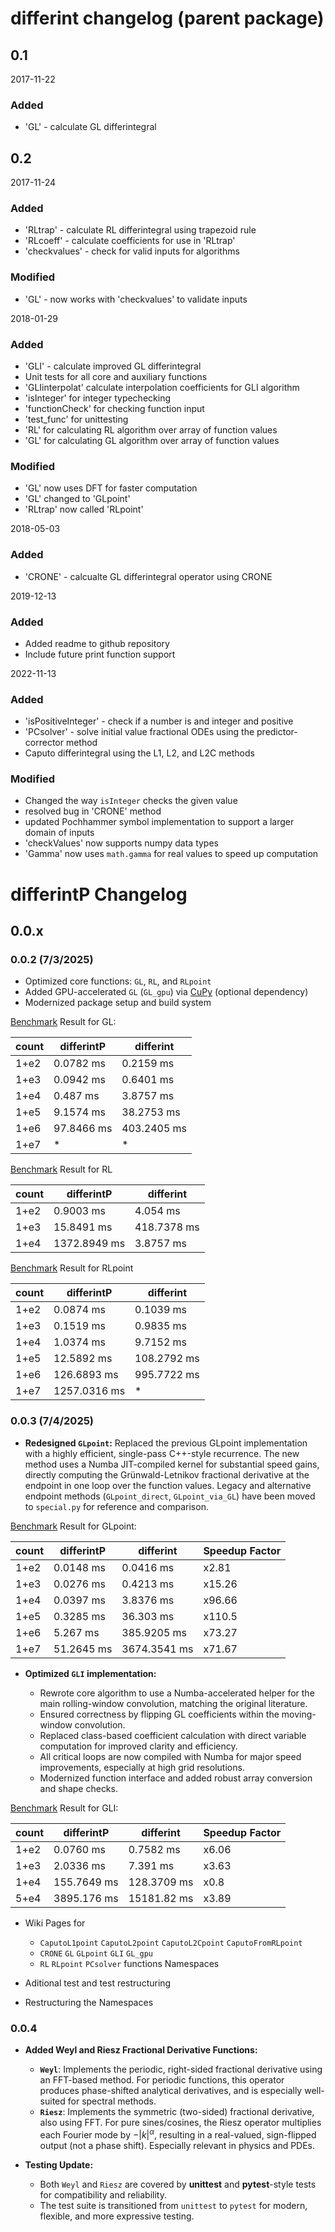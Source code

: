 # differint changelog (parent package)

## 0.1

2017-11-22

### Added

  - 'GL' - calculate GL differintegral

## 0.2

2017-11-24

### Added

  - 'RLtrap' - calculate RL differintegral using trapezoid rule
  - 'RLcoeff' - calculate coefficients for use in 'RLtrap'
  - 'checkvalues' - check for valid inputs for algorithms

### Modified

  - 'GL' - now works with 'checkvalues' to validate inputs

2018-01-29

### Added

  - 'GLI' - calculate improved GL differintegral
  - Unit tests for all core and auxiliary functions
  - 'GLIinterpolat' calculate interpolation coefficients for GLI algorithm
  - 'isInteger' for integer typechecking
  - 'functionCheck' for checking function input
  - 'test_func' for unittesting
  - 'RL' for calculating RL algorithm over array of function values
  - 'GL' for calculating GL algorithm over array of function values

### Modified

  - 'GL' now uses DFT for faster computation
  - 'GL' changed to 'GLpoint'
  - 'RLtrap' now called 'RLpoint'

2018-05-03

### Added

  - 'CRONE' - calcualte GL differintegral operator using CRONE

2019-12-13

### Added

  - Added readme to github repository
  - Include future print function support

2022-11-13

### Added

  - 'isPositiveInteger' - check if a number is and integer and positive
  - 'PCsolver' - solve initial value fractional ODEs using the predictor-corrector method
  - Caputo differintegral using the L1, L2, and L2C methods

### Modified

 - Changed the way `isInteger` checks the given value
 - resolved bug in 'CRONE' method
 - updated Pochhammer symbol implementation to support a larger domain of inputs
 - 'checkValues' now supports numpy data types
 - 'Gamma' now uses `math.gamma` for real values to speed up computation


# differintP Changelog

## 0.0.x

### 0.0.2 (7/3/2025)

- Optimized core functions: `GL`, `RL`, and `RLpoint`
- Added GPU-accelerated `GL` (`GL_gpu`) via [CuPy](https://cupy.dev/) (optional dependency)
- Modernized package setup and build system

[Benchmark](https://github.com/iparsw/differintC/blob/main/BENCHMARK.md) Result for GL:

| count |  differintP | differint   |
| ----- | ----------- | ----------- |
| 1+e2  | 0.0782 ms   | 0.2159 ms   |
| 1+e3  | 0.0942 ms   | 0.6401 ms   |
| 1+e4  | 0.487 ms    | 3.8757 ms   |
| 1+e5  | 9.1574 ms   | 38.2753 ms  |
| 1+e6  | 97.8466 ms  | 403.2405 ms |
| 1+e7  | *           | *           |


[Benchmark](https://github.com/iparsw/differintC/blob/main/BENCHMARK.md) Result for RL

| count |  differintP | differint   |
| ----- | ----------- | ----------- |
| 1+e2  | 0.9003 ms   | 4.054 ms    |
| 1+e3  | 15.8491 ms  | 418.7378 ms |
| 1+e4  | 1372.8949 ms| 3.8757 ms   |


[Benchmark](https://github.com/iparsw/differintC/blob/main/BENCHMARK.md) Result for RLpoint

| count |  differintP | differint   |
| ----- | ----------- | ----------- |
| 1+e2  | 0.0874 ms   | 0.1039 ms   |
| 1+e3  | 0.1519 ms   | 0.9835 ms   |
| 1+e4  | 1.0374 ms   | 9.7152 ms   |
| 1+e5  | 12.5892 ms  | 108.2792 ms |
| 1+e6  | 126.6893 ms | 995.7722 ms |
| 1+e7  | 1257.0316 ms| *           |


### 0.0.3 (7/4/2025)

* **Redesigned `GLpoint`:**
  Replaced the previous GLpoint implementation with a highly efficient, single-pass C++-style recurrence. The new method uses a Numba JIT-compiled kernel for substantial speed gains, directly computing the Grünwald-Letnikov fractional derivative at the endpoint in one loop over the function values.
  Legacy and alternative endpoint methods (`GLpoint_direct`, `GLpoint_via_GL`) have been moved to `special.py` for reference and comparison.


[Benchmark](https://github.com/iparsw/differintC/blob/main/BENCHMARK.md) Result for GLpoint:

| count |  differintP | differint    | Speedup Factor |
| ----- | ----------- | ------------ | -------------- |
| 1+e2  | 0.0148 ms   | 0.0416 ms    | x2.81          |
| 1+e3  | 0.0276 ms   | 0.4213 ms    | x15.26         |
| 1+e4  | 0.0397 ms   | 3.8376 ms    | x96.66         |
| 1+e5  | 0.3285 ms   | 36.303 ms    | x110.5         |
| 1+e6  | 5.267 ms    | 385.9205 ms  | x73.27         |
| 1+e7  | 51.2645 ms  | 3674.3541 ms | x71.67         |


* **Optimized `GLI` implementation:**

  * Rewrote core algorithm to use a Numba-accelerated helper for the main rolling-window convolution, matching the original literature.
  * Ensured correctness by flipping GL coefficients within the moving-window convolution.
  * Replaced class-based coefficient calculation with direct variable computation for improved clarity and efficiency.
  * All critical loops are now compiled with Numba for major speed improvements, especially at high grid resolutions.
  * Modernized function interface and added robust array conversion and shape checks.

[Benchmark](https://github.com/iparsw/differintC/blob/main/BENCHMARK.md) Result for GLI:

| count |  differintP | differint    | Speedup Factor |
| ----- | ----------- | ------------ | -------------- |
| 1+e2  | 0.0760 ms   | 0.7582 ms    | x6.06          |
| 1+e3  | 2.0336 ms   | 7.391 ms     | x3.63          |
| 1+e4  | 155.7649 ms | 128.3709 ms  | x0.8           |
| 5+e4  | 3895.176 ms | 15181.82 ms  | x3.89          |

- Wiki Pages for
  - `CaputoL1point` `CaputoL2point` `CaputoL2Cpoint` `CaputoFromRLpoint`
  - `CRONE` `GL` `GLpoint` `GLI` `GL_gpu`
  - `RL` `RLpoint` `PCsolver` functions Namespaces

- Aditional test and test restructuring
- Restructuring the Namespaces


### 0.0.4

* **Added Weyl and Riesz Fractional Derivative Functions:**

  * **`Weyl`**: Implements the periodic, right-sided fractional derivative using an FFT-based method. For periodic functions, this operator produces phase-shifted analytical derivatives, and is especially well-suited for spectral methods.
  * **`Riesz`**: Implements the symmetric (two-sided) fractional derivative, also using FFT. For pure sines/cosines, the Riesz operator multiplies each Fourier mode by $-|k|^\alpha$, resulting in a real-valued, sign-flipped output (not a phase shift). Especially relevant in physics and PDEs.
* **Testing Update:**

  * Both `Weyl` and `Riesz` are covered by **unittest** and **pytest**-style tests for compatibility and reliability.
  * The test suite is transitioned from `unittest` to `pytest` for modern, flexible, and more expressive testing.
